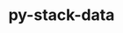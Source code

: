 ---
title: "py-stack-data"
layout: cache
categories: [package, develop-2024-02-18]
meta: {"versions": ["0.6.2"], "compilers": ["gcc@=11.1.0", "gcc@=11.4.0", "gcc@=9.4.0", "oneapi@=2024.0.0"], "oss": ["ubuntu20.04", "ubuntu22.04"], "platforms": ["linux"], "targets": ["neoverse_v1", "neoverse_v2", "ppc64le", "x86_64_v3"], "stacks": ["data-vis-sdk", "e4s", "e4s-neoverse-v2", "e4s-neoverse_v1", "e4s-oneapi", "e4s-power", "root"], "num_specs": 13, "num_specs_by_stack": {"e4s-neoverse_v1": 2, "root": 13, "e4s-power": 2, "data-vis-sdk": 2, "e4s": 3, "e4s-neoverse-v2": 2, "e4s-oneapi": 2}}
spec_details: [{"hash": "e7au23kdesr56mbajg5ya5txmq256ijz", "compiler": "gcc@=11.4.0", "versions": ["0.6.2"], "os": "ubuntu20.04", "platform": "linux", "target": "neoverse_v1", "variants": ["build_system=python_pip"], "stacks": ["e4s-neoverse_v1", "root"], "size": "-", "tarball": "https://binaries.spack.io/releases/develop-2024-02-18/build_cache/linux-ubuntu20.04-neoverse_v1/gcc-11.4.0/py-stack-data-0.6.2/linux-ubuntu20.04-neoverse_v1-gcc-11.4.0-py-stack-data-0.6.2-e7au23kdesr56mbajg5ya5txmq256ijz.spack"}, {"hash": "q56kpn3bognpu25w7f3tjv52jdipkgrz", "compiler": "gcc@=11.4.0", "versions": ["0.6.2"], "os": "ubuntu20.04", "platform": "linux", "target": "neoverse_v1", "variants": ["build_system=python_pip"], "stacks": ["e4s-neoverse_v1", "root"], "size": "-", "tarball": "https://binaries.spack.io/releases/develop-2024-02-18/build_cache/linux-ubuntu20.04-neoverse_v1/gcc-11.4.0/py-stack-data-0.6.2/linux-ubuntu20.04-neoverse_v1-gcc-11.4.0-py-stack-data-0.6.2-q56kpn3bognpu25w7f3tjv52jdipkgrz.spack"}, {"hash": "mux2yrbv7bhxwh7hwgcxwpejxczwpvgm", "compiler": "gcc@=9.4.0", "versions": ["0.6.2"], "os": "ubuntu20.04", "platform": "linux", "target": "ppc64le", "variants": ["build_system=python_pip"], "stacks": ["root", "e4s-power"], "size": "-", "tarball": "https://binaries.spack.io/releases/develop-2024-02-18/build_cache/linux-ubuntu20.04-ppc64le/gcc-9.4.0/py-stack-data-0.6.2/linux-ubuntu20.04-ppc64le-gcc-9.4.0-py-stack-data-0.6.2-mux2yrbv7bhxwh7hwgcxwpejxczwpvgm.spack"}, {"hash": "2cualwxrd3ogx47tjhhk6oerb5muqz3r", "compiler": "gcc@=9.4.0", "versions": ["0.6.2"], "os": "ubuntu20.04", "platform": "linux", "target": "ppc64le", "variants": ["build_system=python_pip"], "stacks": ["root", "e4s-power"], "size": "-", "tarball": "https://binaries.spack.io/releases/develop-2024-02-18/build_cache/linux-ubuntu20.04-ppc64le/gcc-9.4.0/py-stack-data-0.6.2/linux-ubuntu20.04-ppc64le-gcc-9.4.0-py-stack-data-0.6.2-2cualwxrd3ogx47tjhhk6oerb5muqz3r.spack"}, {"hash": "jzm7qcjawvmcw3hf5na3rxhb6iltj6tl", "compiler": "gcc@=11.1.0", "versions": ["0.6.2"], "os": "ubuntu20.04", "platform": "linux", "target": "x86_64_v3", "variants": ["build_system=python_pip"], "stacks": ["root", "data-vis-sdk"], "size": "-", "tarball": "https://binaries.spack.io/releases/develop-2024-02-18/build_cache/linux-ubuntu20.04-x86_64_v3/gcc-11.1.0/py-stack-data-0.6.2/linux-ubuntu20.04-x86_64_v3-gcc-11.1.0-py-stack-data-0.6.2-jzm7qcjawvmcw3hf5na3rxhb6iltj6tl.spack"}, {"hash": "zcdflqwgi2jccms7jwdy2gjq63bepfod", "compiler": "gcc@=11.1.0", "versions": ["0.6.2"], "os": "ubuntu20.04", "platform": "linux", "target": "x86_64_v3", "variants": ["build_system=python_pip"], "stacks": ["root", "data-vis-sdk"], "size": "-", "tarball": "https://binaries.spack.io/releases/develop-2024-02-18/build_cache/linux-ubuntu20.04-x86_64_v3/gcc-11.1.0/py-stack-data-0.6.2/linux-ubuntu20.04-x86_64_v3-gcc-11.1.0-py-stack-data-0.6.2-zcdflqwgi2jccms7jwdy2gjq63bepfod.spack"}, {"hash": "fr55tjzfmcu57paysqzn7xqh63fidv5p", "compiler": "gcc@=11.4.0", "versions": ["0.6.2"], "os": "ubuntu20.04", "platform": "linux", "target": "x86_64_v3", "variants": ["build_system=python_pip"], "stacks": ["root", "e4s"], "size": "-", "tarball": "https://binaries.spack.io/releases/develop-2024-02-18/build_cache/linux-ubuntu20.04-x86_64_v3/gcc-11.4.0/py-stack-data-0.6.2/linux-ubuntu20.04-x86_64_v3-gcc-11.4.0-py-stack-data-0.6.2-fr55tjzfmcu57paysqzn7xqh63fidv5p.spack"}, {"hash": "gocornhry3nr54g7hk3kbx3srfxpb2ug", "compiler": "gcc@=11.4.0", "versions": ["0.6.2"], "os": "ubuntu20.04", "platform": "linux", "target": "x86_64_v3", "variants": ["build_system=python_pip"], "stacks": ["root", "e4s"], "size": "-", "tarball": "https://binaries.spack.io/releases/develop-2024-02-18/build_cache/linux-ubuntu20.04-x86_64_v3/gcc-11.4.0/py-stack-data-0.6.2/linux-ubuntu20.04-x86_64_v3-gcc-11.4.0-py-stack-data-0.6.2-gocornhry3nr54g7hk3kbx3srfxpb2ug.spack"}, {"hash": "hsi7ynfdnioojaijlo4uz2p2uzuflhxr", "compiler": "gcc@=11.4.0", "versions": ["0.6.2"], "os": "ubuntu20.04", "platform": "linux", "target": "x86_64_v3", "variants": ["build_system=python_pip"], "stacks": ["root", "e4s"], "size": "-", "tarball": "https://binaries.spack.io/releases/develop-2024-02-18/build_cache/linux-ubuntu20.04-x86_64_v3/gcc-11.4.0/py-stack-data-0.6.2/linux-ubuntu20.04-x86_64_v3-gcc-11.4.0-py-stack-data-0.6.2-hsi7ynfdnioojaijlo4uz2p2uzuflhxr.spack"}, {"hash": "hvfje7lkumppp27jizhgnsea2zvahdpb", "compiler": "gcc@=11.4.0", "versions": ["0.6.2"], "os": "ubuntu22.04", "platform": "linux", "target": "neoverse_v2", "variants": ["build_system=python_pip"], "stacks": ["e4s-neoverse-v2", "root"], "size": "-", "tarball": "https://binaries.spack.io/releases/develop-2024-02-18/build_cache/linux-ubuntu22.04-neoverse_v2/gcc-11.4.0/py-stack-data-0.6.2/linux-ubuntu22.04-neoverse_v2-gcc-11.4.0-py-stack-data-0.6.2-hvfje7lkumppp27jizhgnsea2zvahdpb.spack"}, {"hash": "flikzwcpnlkkc3zxpilg7vsk3a6q3l2h", "compiler": "gcc@=11.4.0", "versions": ["0.6.2"], "os": "ubuntu22.04", "platform": "linux", "target": "neoverse_v2", "variants": ["build_system=python_pip"], "stacks": ["e4s-neoverse-v2", "root"], "size": "-", "tarball": "https://binaries.spack.io/releases/develop-2024-02-18/build_cache/linux-ubuntu22.04-neoverse_v2/gcc-11.4.0/py-stack-data-0.6.2/linux-ubuntu22.04-neoverse_v2-gcc-11.4.0-py-stack-data-0.6.2-flikzwcpnlkkc3zxpilg7vsk3a6q3l2h.spack"}, {"hash": "fzlieaub4dbrtaxhz44b4pdw27wffcob", "compiler": "oneapi@=2024.0.0", "versions": ["0.6.2"], "os": "ubuntu22.04", "platform": "linux", "target": "x86_64_v3", "variants": ["build_system=python_pip"], "stacks": ["root", "e4s-oneapi"], "size": "-", "tarball": "https://binaries.spack.io/releases/develop-2024-02-18/build_cache/linux-ubuntu22.04-x86_64_v3/oneapi-2024.0.0/py-stack-data-0.6.2/linux-ubuntu22.04-x86_64_v3-oneapi-2024.0.0-py-stack-data-0.6.2-fzlieaub4dbrtaxhz44b4pdw27wffcob.spack"}, {"hash": "hjhzwfy4uq3d5mct57c4cvgl6p2pvoia", "compiler": "oneapi@=2024.0.0", "versions": ["0.6.2"], "os": "ubuntu22.04", "platform": "linux", "target": "x86_64_v3", "variants": ["build_system=python_pip"], "stacks": ["root", "e4s-oneapi"], "size": "-", "tarball": "https://binaries.spack.io/releases/develop-2024-02-18/build_cache/linux-ubuntu22.04-x86_64_v3/oneapi-2024.0.0/py-stack-data-0.6.2/linux-ubuntu22.04-x86_64_v3-oneapi-2024.0.0-py-stack-data-0.6.2-hjhzwfy4uq3d5mct57c4cvgl6p2pvoia.spack"}]
---